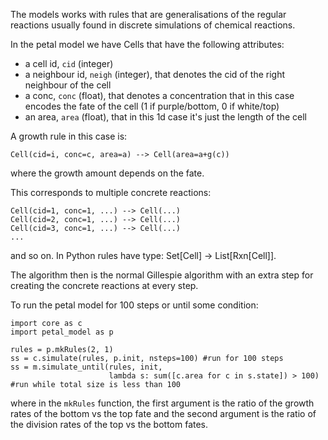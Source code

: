 The models works with rules that are generalisations of the regular reactions usually found in discrete simulations of chemical reactions.

In the petal model we have Cells that have the following attributes:
   - a cell id, `cid` (integer)
   - a neighbour id, `neigh` (integer), that denotes the cid of the right neighbour of the cell
   - a conc, `conc` (float), that denotes a concentration that in this case encodes the fate of the cell (1 if purple/bottom, 0 if white/top)
   - an area, `area` (float), that in this 1d case it's just the length of the cell

A growth rule in this case is:
```
Cell(cid=i, conc=c, area=a) --> Cell(area=a+g(c))
```
where the growth amount depends on the fate.

This corresponds to multiple concrete reactions:
```
Cell(cid=1, conc=1, ...) --> Cell(...)
Cell(cid=2, conc=1, ...) --> Cell(...)
Cell(cid=3, conc=1, ...) --> Cell(...)
...

```
and so on. In Python rules have type: Set[Cell] -> List[Rxn[Cell]].

The algorithm then is the normal Gillespie algorithm with an extra step for creating the concrete reactions at every step.


To run the petal model for 100 steps or until some condition:
```
import core as c
import petal_model as p

rules = p.mkRules(2, 1)
ss = c.simulate(rules, p.init, nsteps=100) #run for 100 steps
ss = m.simulate_until(rules, init,
                      lambda s: sum([c.area for c in s.state]) > 100) #run while total size is less than 100
```
where in the `mkRules` function, the first argument is the ratio of the growth rates of the bottom vs the top fate and the second
argument is the ratio of the division rates of the top vs the bottom fates.

